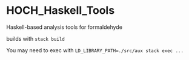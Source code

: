 # HOCH_Haskell_Tools
Haskell-based analysis tools for formaldehyde

builds with `stack build`

You may need to exec with `LD_LIBRARY_PATH=./src/aux stack exec ...`

